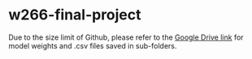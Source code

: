 # w266-final-project

Due to the size limit of Github, please refer to the [Google Drive link](https://drive.google.com/drive/folders/14U7acdOpv9rrqWpMV6kvUwPSGdiZI84K?usp=sharing) for model weights and .csv files saved in sub-folders.
